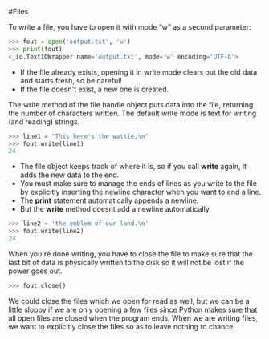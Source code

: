 #Files 

To write a file, you have to open it with mode “w” as a second parameter:
```python
>>> fout = open('output.txt', 'w')
>>> print(fout)
<_io.TextIOWrapper name='output.txt', mode='w' encoding='UTF-8'>
```
- If the file already exists, opening it in write mode clears out the old data and starts fresh, so be careful!
- If the file doesn't exist,  a new one is created.

The write method of the file handle object puts data into the file, returning the number of characters written. The default write mode is text for writing (and reading) strings.
```python
>>> line1 = "This here's the wattle,\n"
>>> fout.write(line1)
24
```
- The file object keeps track of where it is, so if you call **write** again, it adds the new data to the end.
- You must make sure to manage the ends of lines as you write to the file by explicitly inserting the newline character when you want to end a line.
- The **print** statement automatically appends a newline.
- But the **write** method doesnt add a newline automatically.
```python
>>> line2 = 'the emblem of our land.\n'
>>> fout.write(line2)
24
```

When you're done writing, you have to close the file to make sure that the last bit of data is physically written to the disk so it will not be lost if the power goes out.
```python
>>> fout.close()
```

We could close the files which we open for read as well, but we can be a little sloppy if we are only opening a few files since Python makes sure that all open files are closed when the program ends. When we are writing files, we want to explicitly close the files so as to leave nothing to chance.